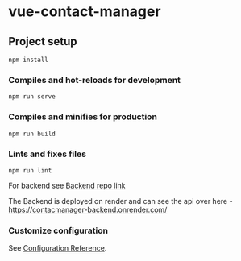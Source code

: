 # vue-contact-manager

## Project setup
```
npm install
```

### Compiles and hot-reloads for development
```
npm run serve
```

### Compiles and minifies for production
```
npm run build
```

### Lints and fixes files
```
npm run lint
```

For backend see [Backend repo link](https://github.com/raneelams/vue-contactManager-backend)

The Backend is deployed on render and can see the api over here  - https://contacmanager-backend.onrender.com/


### Customize configuration
See [Configuration Reference](https://cli.vuejs.org/config/).
